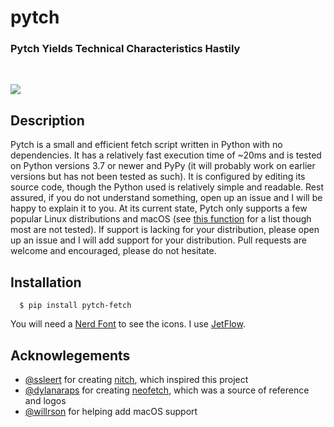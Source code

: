 # pytch

### Pytch Yields Technical Characteristics Hastily

<br/>

![](https://lh3.googleusercontent.com/pw/AIL4fc_Z8qwS2and18m9T_TictE9eg82GOBcLVCsdvM5rJSt1ytndTxPbYtbkLVOrwiVev-Kq19oc5ge2c-dVKi65ec8FOF5__IceoUDGE-tGR0HxpO-Wa-j8peliYgIpedMdh-3SdkB1dNd_kG6uN3YghYH=w577-h811-s-no)

## Description

Pytch is a small and efficient fetch script written in Python with no dependencies. It has a relatively fast execution time of ~20ms and is tested on Python versions 3.7 or newer and PyPy (it will probably work on earlier versions but has not been tested as such). It is configured by editing its source code, though the Python used is relatively simple and readable. Rest assured, if you do not understand something, open up an issue and I will be happy to explain it to you. At its current state, Pytch only supports a few popular Linux distributions and macOS (see [this function](https://github.com/kritdass/pytch/blob/main/src/pytch/funcs.py#L154) for a list though most are not tested). If support is lacking for your distribution, please open up an issue and I will add support for your distribution. Pull requests are welcome and encouraged, please do not hesitate.

## Installation

```
  $ pip install pytch-fetch
```
You will need a [Nerd Font](https://www.nerdfonts.com/) to see the icons. I use [JetFlow](https://github.com/kritdass/JetFlow).

## Acknowlegements

- [@ssleert](https://github.com/ssleert) for creating [nitch](https://github.com/ssleert/nitch), which inspired this project
- [@dylanaraps](https://github.com/dylanaraps) for creating [neofetch](https://github.com/dylanaraps/neofetch), which was a source of reference and logos
- [@willrson](https://github.com/willrson) for helping add macOS support
